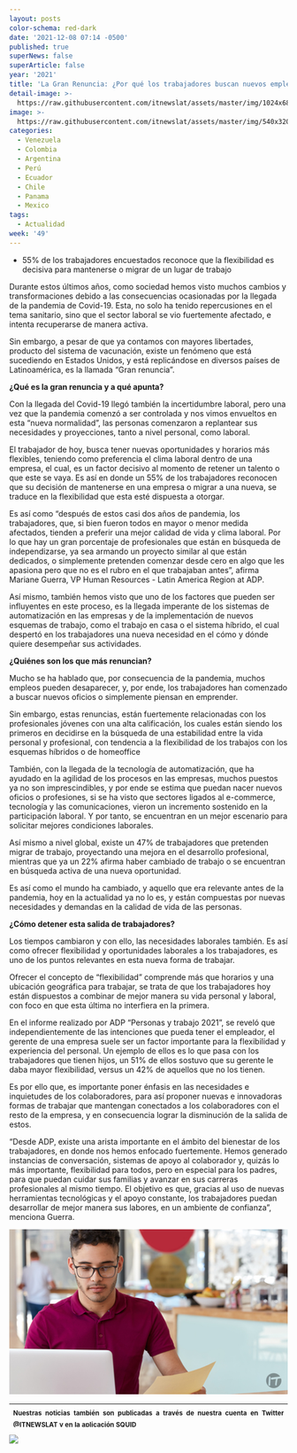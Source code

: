 ```yaml
---
layout: posts
color-schema: red-dark
date: '2021-12-08 07:14 -0500'
published: true
superNews: false
superArticle: false
year: '2021'
title: 'La Gran Renuncia: ¿Por qué los trabajadores buscan nuevos empleos?'
detail-image: >-
  https://raw.githubusercontent.com/itnewslat/assets/master/img/1024x680/joven-trabajando-g.jpg
image: >-
  https://raw.githubusercontent.com/itnewslat/assets/master/img/540x320/joven-trabajando-p.jpg
categories:
  - Venezuela
  - Colombia
  - Argentina
  - Perú
  - Ecuador
  - Chile
  - Panama
  - Mexico
tags:
  - Actualidad
week: '49'
---
```

- 55% de los trabajadores encuestados reconoce que la flexibilidad es decisiva para mantenerse o migrar de un lugar de trabajo

Durante estos últimos años, como sociedad hemos visto muchos cambios y transformaciones debido a las consecuencias ocasionadas por la llegada de la pandemia de Covid-19. Esta, no solo ha tenido repercusiones en el tema sanitario, sino que el sector laboral se vio fuertemente afectado, e intenta recuperarse de manera activa.

Sin embargo, a pesar de que ya contamos con mayores libertades, producto del sistema de vacunación, existe un fenómeno que está sucediendo en Estados Unidos, y está replicándose en diversos países de Latinoamérica, es la llamada “Gran renuncia”.

**¿Qué es la gran renuncia y a qué apunta?**

Con la llegada del Covid-19 llegó también la incertidumbre laboral, pero una vez que la pandemia comenzó a ser controlada y nos vimos envueltos en esta “nueva normalidad”, las personas comenzaron a replantear sus necesidades y proyecciones, tanto a nivel personal, como laboral.

El trabajador de hoy, busca tener nuevas oportunidades y horarios más flexibles, teniendo como preferencia el clima laboral dentro de una empresa, el cual, es un factor decisivo al momento de retener un talento o que este se vaya. Es así en donde un 55% de los trabajadores reconocen que su decisión de mantenerse en una empresa o migrar a una nueva, se traduce en la flexibilidad que esta esté dispuesta a otorgar.

Es así como “después de estos casi dos años de pandemia, los trabajadores, que, si bien fueron todos en mayor o menor medida afectados, tienden a preferir una mejor calidad de vida y clima laboral. Por lo que hay un gran porcentaje de profesionales que están en búsqueda de independizarse, ya sea armando un proyecto similar al que están dedicados, o simplemente pretenden comenzar desde cero en algo que les apasiona pero que no es el rubro en el que trabajaban antes”, afirma Mariane Guerra, VP Human Resources - Latin America Region at ADP.

Así mismo, también hemos visto que uno de los factores que pueden ser influyentes en este proceso, es la llegada imperante de los sistemas de automatización en las empresas y de la implementación de nuevos esquemas de trabajo, como el trabajo en casa o el sistema híbrido, el cual despertó en los trabajadores una nueva necesidad en el cómo y dónde quiere desempeñar sus actividades.

**¿Quiénes son los que más renuncian?**

Mucho se ha hablado que, por consecuencia de la pandemia, muchos empleos pueden desaparecer, y, por ende, los trabajadores han comenzado a buscar nuevos oficios o simplemente piensan en emprender.

Sin embargo, estas renuncias, están fuertemente relacionadas con los profesionales jóvenes con una alta calificación, los cuales están siendo los primeros en decidirse en la búsqueda de una estabilidad entre la vida personal y profesional, con tendencia a la flexibilidad de los trabajos con los esquemas híbridos o de homeoffice
 

También, con la llegada de la tecnología de automatización, que ha ayudado en la agilidad de los procesos en las empresas, muchos puestos ya no son imprescindibles, y por ende se estima que puedan nacer nuevos oficios o profesiones, si se ha visto que sectores ligados al e-commerce, tecnología y las comunicaciones, vieron un incremento sostenido en la participación laboral. Y por tanto, se encuentran en un mejor escenario para solicitar mejores condiciones laborales.

Así mismo a nivel global, existe un 47% de trabajadores que pretenden migrar de trabajo, proyectando una mejora en el desarrollo profesional, mientras que ya un 22% afirma haber cambiado de trabajo o se encuentran en búsqueda activa de una nueva oportunidad.
 
Es así como el mundo ha cambiado, y aquello que era relevante antes de la pandemia, hoy en la actualidad ya no lo es, y están compuestas por nuevas necesidades y demandas en la calidad de vida de las personas.

**¿Cómo detener esta salida de trabajadores?**

Los tiempos cambiaron y con ello, las necesidades laborales también. Es así como ofrecer flexibilidad y oportunidades laborales a los trabajadores, es uno de los puntos relevantes en esta nueva forma de trabajar.

Ofrecer el concepto de “flexibilidad” comprende más que horarios y una ubicación geográfica para trabajar, se trata de que los trabajadores hoy están dispuestos a combinar de mejor manera su vida personal y laboral, con foco en que esta última no interfiera en la primera.

En el informe realizado por ADP “Personas y trabajo 2021”, se reveló que independientemente de las intenciones que pueda tener el empleador, el gerente de una empresa suele ser un factor importante para la flexibilidad y experiencia del personal. Un ejemplo de ellos es lo que pasa con los trabajadores que tienen hijos, un 51% de ellos sostuvo que su gerente le daba mayor flexibilidad, versus un 42% de aquellos que no los tienen.

Es por ello que, es importante poner énfasis en las necesidades e inquietudes de los colaboradores, para así proponer nuevas e innovadoras formas de trabajar que mantengan conectados a los colaboradores con el resto de la empresa, y en consecuencia lograr la disminución de la salida de estos.

“Desde ADP, existe una arista importante en el ámbito del bienestar de los trabajadores, en donde nos hemos enfocado fuertemente. Hemos generado instancias de conversación, sistemas de apoyo al colaborador y, quizás lo más importante, flexibilidad para todos, pero en especial para los padres, para que puedan cuidar sus familias y avanzar en sus carreras profesionales al mismo tiempo. El objetivo es que, gracias al uso de nuevas herramientas tecnológicas y el apoyo constante, los trabajadores puedan desarrollar de mejor manera sus labores, en un ambiente de confianza”, menciona Guerra.

![](https://raw.githubusercontent.com/itnewslat/assets/master/img/540x320/joven-trabajando-p.jpg)

<table style="height: 42px;" width="569">
<tbody>
<tr>
<td style="text-align: justify;"><sub><strong>Nuestras noticias también son publicadas a través de nuestra cuenta en Twitter <a href="https://twitter.com/itnewslat?lang=es">@ITNEWSLAT</a> y en la aplicación <a href="https://squidapp.co/en/">SQUID</a></strong></sub></td>
</tr>
</tbody>
</table>

<img src="https://tracker.metricool.com/c3po.jpg?hash=56f88a41e39ab42c063cc51676587a04"/>